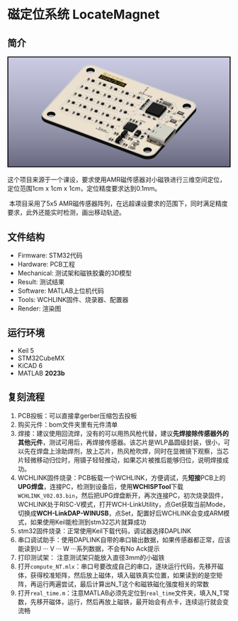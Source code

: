 # 磁定位系统 LocateMagnet

## 简介

![PCBA](./Render/PCBA.jpg)

​	这个项目来源于一个课设，要求使用AMR磁传感器对小磁铁进行三维空间定位，定位范围1cm x 1cm x 1cm，定位精度要求达到0.1mm。

​	本项目采用了5x5 AMR磁传感器阵列，在远超课设要求的范围下，同时满足精度要求，此外还能实时检测，画出移动轨迹。

## 文件结构

- Firmware: STM32代码
- Hardware: PCB工程
- Mechanical: 测试架和磁铁胶囊的3D模型
- Result: 测试结果
- Software: MATLAB上位机代码
- Tools: WCHLINK固件、烧录器、配置器
- Render: 渲染图

## 运行环境

- Keil 5
- STM32CubeMX
- KiCAD 6
- MATLAB **2023b**

## 复刻流程

1. PCB投板：可以直接拿gerber压缩包去投板
2. 购买元件：bom文件夹里有元件清单
3. 焊接：建议使用回流焊，没有的可以用热风枪代替，建议**先焊接除传感器外的其他元件**，测试可用后，再焊接传感器。该芯片是WLP晶圆级封装，很小，可以先在焊盘上涂助焊剂，放上芯片，热风枪吹焊，同时在显微镜下观察，当芯片轻微移动归位时，用镊子轻轻推动，如果芯片被推后能够归位，说明焊接成功。
4. WCHLINK固件烧录：PCB板载一个WCHLINK，方便调试，先**短接**PCB上的**UPG焊盘**，连接PC，检测到设备后，使用**WCHISPTool**下载`WCHLINK_V02.03.bin`，然后把UPG焊盘断开，再次连接PC，初次烧录固件，WCHLINK处于RISC-V模式，打开WCH-LinkUtility，点Get获取当前Mode，切换成**WCH-LinkDAP-WINUSB**，点Set，配置好后WCHLINK会变成ARM模式，如果使用Keil能检测到stm32芯片就算成功
5. stm32固件烧录：正常使用Keil下载代码，调试器选择DAPLINK
6. 串口调试助手：使用DAPLINK自带的串口输出数据，如果传感器都正常，应该能读到U ··· V ··· W ···系列数据，不会有No Ack提示
7. 打印测试架： 注意测试架只能放入直径3mm的小磁铁
8. 打开`compute_NT.mlx`：串口号要改成自己的串口，逐块运行代码，先移开磁体，获得校准矩阵，然后放上磁体，填入磁铁真实位置，如果读到的是空矩阵，再运行两遍尝试，最后计算出N_T这个和磁铁磁化强度相关的常数
9. 打开`real_time.m`：注意MATLAB必须先定位到`real_time`文件夹，填入N_T常数，先移开磁体，运行，然后再放上磁铁，最开始会有点卡，连续运行就会变流畅
